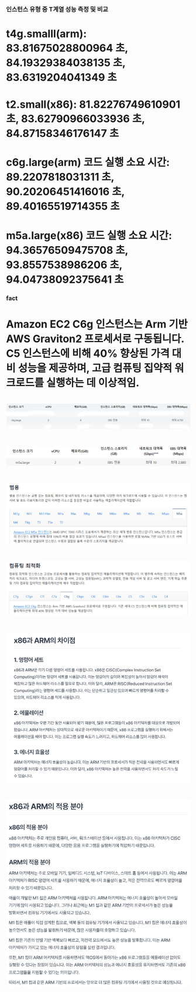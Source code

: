### 인스턴스 유형 중 T계열 성능 측정 및 비교
# t4g.smalll(arm): 83.81675028800964 초, 84.19329384038135 초, 83.6319204041349 초
# t2.small(x86):  81.82276749610901 초,  83.62790966033936 초, 84.87158346176147 초
###
# c6g.large(arm) 코드 실행 소요 시간: 89.2207818031311 초, 90.20206451416016 초,  89.40165519714355 초
# m5a.large(x86) 코드 실행 소요 시간: 94.36576509475708 초, 93.8557538986206 초, 94.04738092375641 초
### fact
# Amazon EC2 C6g 인스턴스는 Arm 기반 AWS Graviton2 프로세서로 구동됩니다. C5 인스턴스에 비해 40% 향상된 가격 대비 성능을 제공하며, 고급 컴퓨팅 집약적 워크로드를 실행하는 데 이상적임.

# ![](./1.png)
# ![](./2.png)
# ![](./3.png)
# ![](./4.png)
# ![](./5.png)
# ![](./6.png)
